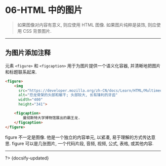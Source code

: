 # 06-HTML 中的图片

> 如果图像对内容有意义, 则应使用 HTML 图像. 如果图片纯粹是装饰, 则应使用 CSS 背景图片.

---

## 为图片添加注释

元素 `<figure>` 和 `<figcaption>` 用于为图片提供一个语义化容器, 并清晰地把图片和标题联系起来.

```html
<figure>
    <img
      src="https://developer.mozilla.org/zh-CN/docs/Learn/HTML/Multimedia_and_embedding/Images_in_HTML/image-with-title.png"
      alt="恐龙骨架的头部和躯干; 头部较大, 长有锋利的牙齿"
      width="400"
      height="341">

    <figcaption>
        曼彻斯特大学博物馆展出的霸王龙.
    </figcaption>
</figure>
```

figure 不一定是图像. 他是一个独立的内容单元, 以紧凑, 易于理解的方式传达意思. figure 可以是几张图片, 一个代码片段, 音频, 视频, 公式, 表格, 或其他内容.

---

?> {docsify-updated}